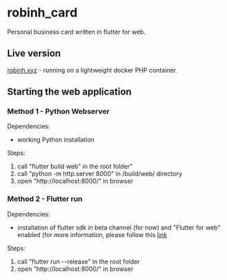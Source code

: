 # robinh_card

Personal business card written in flutter for web.

## Live version
[robinh.xyz](https://robinh.xyz/) - running on a lightweight docker PHP container.

## Starting the web application

### Method 1 - Python Webserver
Dependencies: 
- working Python installation

Steps:
1. call "flutter build web" in the root folder"
2. call "python -m http.server 8000" in /build/web/ directory
3. open "http://localhost:8000/" in browser

### Method 2 - Flutter run
Dependencies: 
- installation of flutter sdk in beta channel (for now) and "Flutter for web" enabled (for more information, please follow this [link](https://flutter.dev/docs/get-started/web)

Steps:
1. call "flutter run --release" in the root folder
2. open "http://localhost:8000/" in browser
